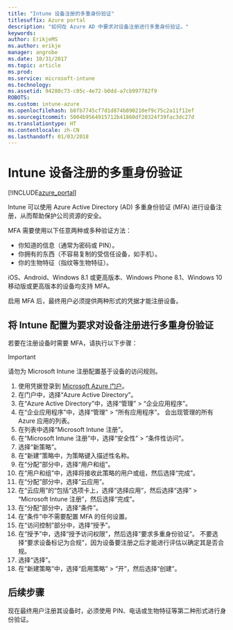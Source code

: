 ```yaml
---
title: "Intune 设备注册的多重身份验证"
titlesuffix: Azure portal
description: "如何在 Azure AD 中要求对设备注册进行多重身份验证。"
keywords: 
author: ErikjeMS
ms.author: erikje
manager: angrobe
ms.date: 10/31/2017
ms.topic: article
ms.prod: 
ms.service: microsoft-intune
ms.technology: 
ms.assetid: 94280c73-c05c-4e72-b0dd-a7cb997782f9
ROBOTS: 
ms.custom: intune-azure
ms.openlocfilehash: b8fb7745cf7d1d874b890210ef9c75c2a11f12ef
ms.sourcegitcommit: 5004b9564915712b41860df20324f39fac3dc27d
ms.translationtype: HT
ms.contentlocale: zh-CN
ms.lasthandoff: 01/03/2018
---
```

# <a name="multi-factor-authentication-for-intune-device-enrollments"></a>Intune 设备注册的多重身份验证

[!INCLUDE[azure_portal](./includes/azure_portal.md)]

Intune 可以使用 Azure Active Directory (AD) 多重身份验证 (MFA) 进行设备注册，从而帮助保护公司资源的安全。

MFA 需要使用以下任意两种或多种验证方法：

- 你知道的信息（通常为密码或 PIN）。
- 你拥有的东西（不容易复制的受信任设备，如手机）。
- 你的生物特征（指纹等生物特征）。

iOS、Android、Windows 8.1 或更高版本、Windows Phone 8.1、Windows 10 移动版或更高版本的设备均支持 MFA。

启用 MFA 后，最终用户必须提供两种形式的凭据才能注册设备。

## <a name="configure-intune-to-require-multi-factor-authentication-at-device-enrollment"></a>将 Intune 配置为要求对设备注册进行多重身份验证

若要在注册设备时需要 MFA，请执行以下步骤：

>[!Important]
>请勿为 Microsoft Intune 注册配置基于设备的访问规则。

1. 使用凭据登录到 [Microsoft Azure 门户](https://portal.azure.com)。
2. 在门户中，选择“Azure Active Directory”。
2. 在“Azure Active Directory”中，选择“管理” > “企业应用程序”。
3. 在“企业应用程序”中，选择“管理” > “所有应用程序”。 会出现管理的所有 Azure 应用的列表。
3. 在列表中选择“Microsoft Intune 注册”。
4. 在“Microsoft Intune 注册”中，选择“安全性” > “条件性访问”。
5. 选择“新策略”。
6. 在“新建”策略中，为策略键入描述性名称。
7. 在“分配”部分中，选择“用户和组”。
8. 在“用户和组”中，选择将接收此策略的用户或组，然后选择“完成”。
9. 在“分配”部分中，选择“云应用”。
10. 在“云应用”的“包括”选项卡上，选择“选择应用”，然后选择“选择” > “Microsoft Intune 注册”，然后选择“完成”。
11. 在“分配”部分中，选择“条件”。
12. 在“条件”中不需要配置 MFA 的任何设置。
13. 在“访问控制”部分中，选择“授予”。
14. 在“授予”中，选择“授予访问权限”，然后选择“要求多重身份验证”。
    不要选择“要求设备标记为合规”，因为设备要注册之后才能进行评估以确定其是否合规。
15. 选择“选择”。
16. 在“新建策略”中，选择“启用策略” > “开”，然后选择“创建”。



## <a name="next-steps"></a>后续步骤

现在最终用户注册其设备时，必须使用 PIN、电话或生物特征等第二种形式进行身份验证。

